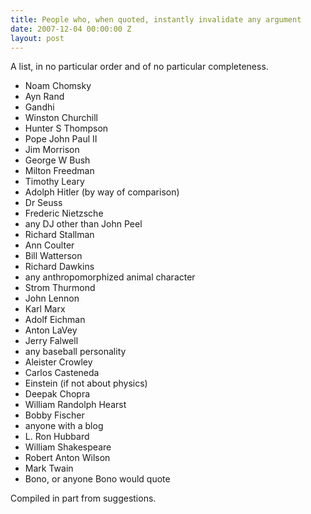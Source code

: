 ```yaml
---
title: People who, when quoted, instantly invalidate any argument
date: 2007-12-04 00:00:00 Z
layout: post
---
```





A list, in no particular order and of no particular completeness.

-   Noam Chomsky
-   Ayn Rand
-   Gandhi
-   Winston Churchill
-   Hunter S Thompson
-   Pope John Paul II
-   Jim Morrison
-   George W Bush
-   Milton Freedman
-   Timothy Leary
-   Adolph Hitler (by way of comparison)
-   Dr Seuss
-   Frederic Nietzsche
-   any DJ other than John Peel
-   Richard Stallman
-   Ann Coulter
-   Bill Watterson
-   Richard Dawkins
-   any anthropomorphized animal character
-   Strom Thurmond
-   John Lennon
-   Karl Marx
-   Adolf Eichman
-   Anton LaVey
-   Jerry Falwell
-   any baseball personality
-   Aleister Crowley
-   Carlos Casteneda
-   Einstein (if not about physics)
-   Deepak Chopra
-   William Randolph Hearst
-   Bobby Fischer
-   anyone with a blog
-   L. Ron Hubbard
-   William Shakespeare
-   Robert Anton Wilson
-   Mark Twain
-   Bono, or anyone Bono would quote

Compiled in part from suggestions.
